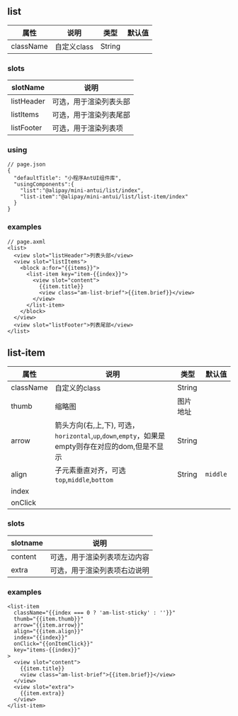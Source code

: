 ## list
| 属性 | 说明 | 类型 | 默认值 |
|----|----|----|----|
|className| 自定义class | String| |

### slots
|slotName | 说明 |
|----|----|
|listHeader | 可选，用于渲染列表头部|
|listItems | 可选，用于渲染列表尾部|
|listFooter | 可选，用于渲染列表项|

### using

```
// page.json
{
  "defaultTitle": "小程序AntUI组件库",
  "usingComponents":{
    "list":"@alipay/mini-antui/list/index",
    "list-item":"@alipay/mini-antui/list/list-item/index"
  }
}
```

### examples

```axml
// page.axml
<list>
  <view slot="listHeader">列表头部</view>
  <view slot="listItems">
    <block a:for="{{items}}">
      <list-item key="item-{{index}}">
        <view slot="content">
          {{item.title}}
          <view class="am-list-brief">{{item.brief}}</view>
        </view>
      </list-item>
    </block>
  </view>
  <view slot="listFooter">列表尾部</view>
</list>
```

## list-item

| 属性 | 说明 | 类型 | 默认值 |
|----|----|----|----|
|className| 自定义的class | String| |
|thumb| 缩略图 | 图片地址 |  |
|arrow| 箭头方向(右,上,下), 可选，`horizontal`,`up`,`down`,`empty`，如果是empty则存在对应的dom,但是不显示 | String | |
|align| 子元素垂直对齐，可选`top`,`middle`,`bottom` | String | `middle` |
|index| | | |
|onClick| | | |

### slots

| slotname | 说明 |
|----|----|
|content | 可选，用于渲染列表项左边内容|
|extra | 可选，用于渲染列表项右边说明|

### examples

```axml
<list-item
  className="{{index === 0 ? 'am-list-sticky' : ''}}"
  thumb="{{item.thumb}}"
  arrow="{{item.arrow}}"
  align="{{item.align}}"
  index="{{index}}"
  onClick="{{onItemClick}}"
  key="items-{{index}}"
>
  <view slot="content">
    {{item.title}}
    <view class="am-list-brief">{{item.brief}}</view>
  </view>
  <view slot="extra">
    {{item.extra}}
  </view>
</list-item>

```
